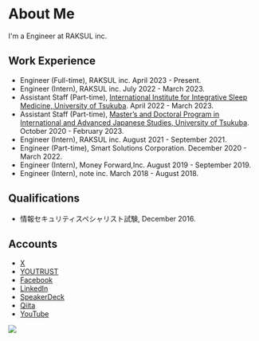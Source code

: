 # About Me

I'm a Engineer at RAKSUL inc.

## Work Experience

- Engineer (Full-time), RAKSUL inc. April 2023 - Present.
- Engineer (Intern), RAKSUL inc. July 2022 - March 2023.
- Assistant Staff (Part-time), [International Institute for Integrative Sleep Medicine, University of Tsukuba](https://wpi-iiis.tsukuba.ac.jp/). April 2022 - March 2023.
- Assistant Staff (Part-time), [Master’s and Doctoral Program in International and Advanced Japanese Studies, University of Tsukuba](https://japan.tsukuba.ac.jp/). October 2020 - February 2023.
- Engineer (Intern), RAKSUL inc. August 2021 - September 2021.
- Engineer (Part-time), Smart Solutions Corporation. December 2020 - March 2022.
- Engineer (Intern), Money Forward,Inc. August 2019 - September 2019.
- Engineer (Intern), note inc. March 2018 - August 2018.

## Qualifications

- 情報セキュリティスペシャリスト試験, December 2016.

## Accounts

- [X](https://x.com/_smasato_)
- [YOUTRUST](https://youtrust.jp/users/smasato)
- [Facebook](https://facebook.com/masato.sugiyama.50)
- [LinkedIn](https://www.linkedin.com/in/smasato)
- [SpeakerDeck](https://speakerdeck.com/smasato)
- [Qiita](https://qiita.com/smasato)
- [YouTube](https://www.youtube.com/channel/UCBSr30hhLv5ptTjLMdlBBDA)

![](https://hit.yhype.me/github/profile?user_id=11751679)
